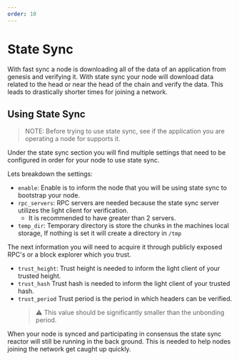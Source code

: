 ```yaml
--- 
order: 10
---
```


# State Sync

With fast sync a node is downloading all of the data of an application from genesis and verifying it. 
With state sync your node will download data related to the head or near the head of the chain and verify the data. 
This leads to drastically shorter times for joining a network. 

## Using State Sync

> NOTE: Before trying to use state sync, see if the application you are operating a node for supports it. 

Under the state sync section you will find multiple settings that need to be configured in order for your node to use state sync.

Lets breakdown the settings:

- `enable`: Enable is to inform the node that you will be using state sync to bootstrap your node.
- `rpc_servers`: RPC servers are needed because the state sync server utilizes the light client for verification. 
    - It is recommended to have greater than 2 servers. 
- `temp_dir`: Temporary directory is store the chunks in the machines local storage, If nothing is set it will create a directory in `/tmp`

The next information you will need to acquire it through publicly exposed RPC's or a block explorer which you trust. 

- `trust_height`: Trust height is needed to inform the light client of your trusted height. 
- `trust_hash` Trust hash is needed to inform the light client of your trusted hash. 
- `trust_period` Trust period is the period in which headers can be verified. 
  > :warning: This value should be significantly smaller than the unbonding period.


When your node is synced and participating in consensus the state sync reactor will still be running in the back ground. This is needed to help nodes joining the network get caught up quickly.
